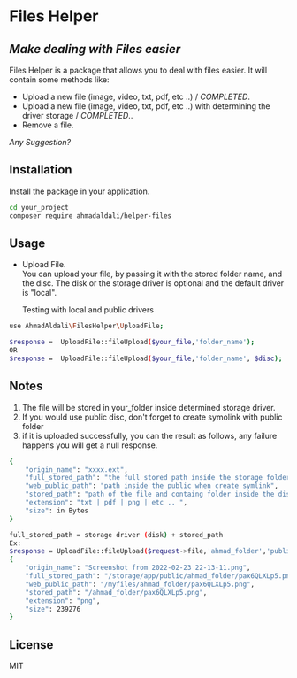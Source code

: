 # Files Helper 
## _Make dealing with Files easier_

Files Helper is a package that allows you to deal with files easier.
It will contain some methods like:
- Upload a new file (image, video, txt, pdf, etc ..)  /  _COMPLETED_.
- Upload a new file (image, video, txt, pdf, etc ..) with determining the driver storage /  _COMPLETED_..
- Remove a file.


_Any Suggestion?_

## Installation
Install the package in your application.

```sh
cd your_project
composer require ahmadaldali/helper-files
```

## Usage

- Upload File.\
  You can upload your file, by passing it with the stored folder name, and the disc.
  The disk or the storage driver is optional and the default driver is "local".

  Testing with local and public drivers

```sh
use AhmadAldali\FilesHelper\UploadFile;

$response =  UploadFile::fileUpload($your_file,'folder_name');
OR
$response =  UploadFile::fileUpload($your_file,'folder_name', $disc);
```

## Notes
1. The file will be stored in your_folder inside determined storage driver.
2. If you would use public disc, don't forget to create symolink with public folder
3. if it is uploaded successfully, you can the result as follows, any failure happens you will get a null response.
```sh
{
    "origin_name": "xxxx.ext",
    "full_stored_path": "the full stored path inside the storage folder", 
    "web_public_path": "path inside the public when create symlink",
    "stored_path": "path of the file and containg folder inside the disc",
    "extension": "txt | pdf | png | etc .. ",
    "size": in Bytes
}

full_stored_path = storage driver (disk) + stored_path
Ex:
$response = UploadFile::fileUpload($request->file,'ahmad_folder','public');
{
    "origin_name": "Screenshot from 2022-02-23 22-13-11.png",
    "full_stored_path": "/storage/app/public/ahmad_folder/pax6QLXLp5.png",
    "web_public_path": "/myfiles/ahmad_folder/pax6QLXLp5.png",
    "stored_path": "/ahmad_folder/pax6QLXLp5.png",
    "extension": "png",
    "size": 239276
}
```


## License

MIT

